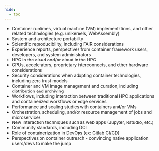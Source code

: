 ```yaml
---
hide:
  - toc
---
```

* Container runtimes, virtual machine (VM) implementations, and other related technologies (e.g. unikernels, WebAssembly)
* System and architecture portability
* Scientific reproducibility, including FAIR considerations 
* Experience reports, perspectives from container framework users, developers, and system administrators
* HPC in the cloud and/or cloud in the HPC
* GPUs, accelerators, proprietary interconnects, and other hardware considerations
* Security considerations when adopting container technologies, including zero trust models
* Container and VM image management and curation, including distribution and archiving
* Workflows, including interaction between traditional HPC applications and containerized workflows or edge services
* Performance and scaling studies with containers and/or VMs
* Orchestration, scheduling, and/or resource management of jobs and microservices
* New interaction techniques such as web apps (Jupyter, Rstudio, etc.)
* Community standards, including OCI 
* Role of containerization in DevOps (ex: Gitlab CI/CD) 
* Perspectives on container outreach - convincing native application users/devs to make the jump
